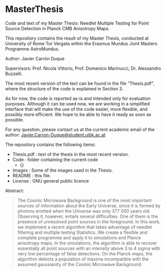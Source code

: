 # MasterThesis
Code and text of my Master Thesis: Needlet Multiple Testing for Point Source Detection in Planck CMB Anisotropy Maps.

This repository contains the result of my Master Thesis, conducted at University of Rome Tor Vergata within the Erasmus Mundus Joint Masters Programme AstroMundus.

Author: Javier Carrón Duque

Supervisors: Prof. Nicola Vittorio, Prof. Domenico Marinucci, Dr. Alessandro Buzzelli.

The most recent version of the text can be found in the file "Thesis.pdf", where the structure of the code is explained in Section 3.

As for now, the code is reported as-is and intended only for evaluation purposes. Although it can be used now, we are working in a simplified interface that will make the use of the code easier, more flexible, and possibly more efficient. We hope to be able to have it ready as soon as possible.

For any question, please contact us at the current academic email of the author: Javier.Carron-Duque@student.uibk.ac.at

The repository contains the following items:
- Thesis.pdf : text of the thesis in the most recent version.
- Code : folder containing the current code
    - {}
- Images : Some of the images used in the Thesis.
- README : this file.
- License : GNU general public licence



Abstract:
>The Cosmic Microwave Background is one of the most important sources of information about the Early Universe, since it is formed by photons emitted when the Universe was only 377 000 years old. Observing it, however, entails several difficulties. One of them is the presence of unresolved point sources in the foreground. In this work, we implement a recent algorithm that takes advantage of needlet filtering and multiple testing Statistics. We create a flexible and complete programme and apply it to simulations and Planck anisotropy maps. In the simulations, the algorithm is able to recover essentially all point sources with an intensity above 3 to 4 sigma with very low percentage of false detections. On the Planck maps, the algorithm detects a population of maxima incompatible with the assumed gaussianity of the Cosmic Microwave Background.
